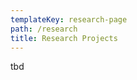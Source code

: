 ```yaml
---
templateKey: research-page
path: /research
title: Research Projects
---
```


<!--StartFragment-->

tbd

<!--EndFragment-->

